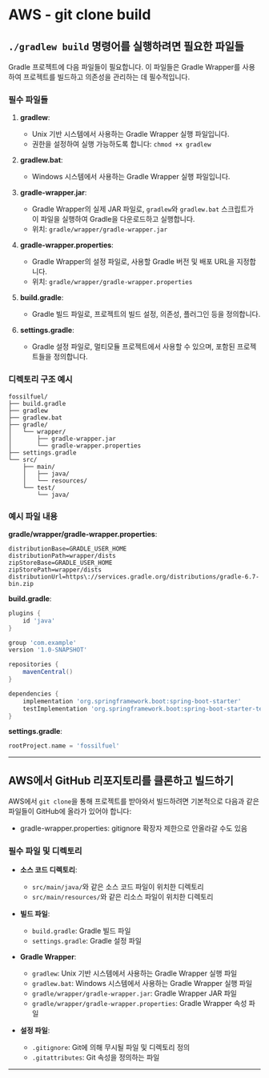 # AWS - git clone build

## `./gradlew build` 명령어를 실행하려면 필요한 파일들

Gradle 프로젝트에 다음 파일들이 필요합니다. 이 파일들은 Gradle Wrapper를 사용하여 프로젝트를 빌드하고 의존성을 관리하는 데 필수적입니다.

### 필수 파일들

1. **gradlew**:
    - Unix 기반 시스템에서 사용하는 Gradle Wrapper 실행 파일입니다.
    - 권한을 설정하여 실행 가능하도록 합니다: `chmod +x gradlew`

2. **gradlew.bat**:
    - Windows 시스템에서 사용하는 Gradle Wrapper 실행 파일입니다.

3. **gradle-wrapper.jar**:
    - Gradle Wrapper의 실제 JAR 파일로, `gradlew`와 `gradlew.bat` 스크립트가 이 파일을 실행하여 Gradle을 다운로드하고 실행합니다.
    - 위치: `gradle/wrapper/gradle-wrapper.jar`

4. **gradle-wrapper.properties**:
    - Gradle Wrapper의 설정 파일로, 사용할 Gradle 버전 및 배포 URL을 지정합니다.
    - 위치: `gradle/wrapper/gradle-wrapper.properties`

5. **build.gradle**:
    - Gradle 빌드 파일로, 프로젝트의 빌드 설정, 의존성, 플러그인 등을 정의합니다.

6. **settings.gradle**:
    - Gradle 설정 파일로, 멀티모듈 프로젝트에서 사용할 수 있으며, 포함된 프로젝트들을 정의합니다.

### 디렉토리 구조 예시
```plaintext
fossilfuel/
├── build.gradle
├── gradlew
├── gradlew.bat
├── gradle/
│   └── wrapper/
│       ├── gradle-wrapper.jar
│       └── gradle-wrapper.properties
├── settings.gradle
└── src/
    ├── main/
    │   ├── java/
    │   └── resources/
    └── test/
        └── java/
```

### 예시 파일 내용

**gradle/wrapper/gradle-wrapper.properties**:
```properties
distributionBase=GRADLE_USER_HOME
distributionPath=wrapper/dists
zipStoreBase=GRADLE_USER_HOME
zipStorePath=wrapper/dists
distributionUrl=https\://services.gradle.org/distributions/gradle-6.7-bin.zip
```

**build.gradle**:
```groovy
plugins {
    id 'java'
}

group 'com.example'
version '1.0-SNAPSHOT'

repositories {
    mavenCentral()
}

dependencies {
    implementation 'org.springframework.boot:spring-boot-starter'
    testImplementation 'org.springframework.boot:spring-boot-starter-test'
}
```

**settings.gradle**:
```groovy
rootProject.name = 'fossilfuel'
```

---

## AWS에서 GitHub 리포지토리를 클론하고 빌드하기

AWS에서 `git clone`을 통해 프로젝트를 받아와서 빌드하려면 기본적으로 다음과 같은 파일들이 GitHub에 올라가 있어야 합니다:

  * gradle-wrapper.properties: gitignore 확장자 제한으로 안올라갈 수도 있음

### 필수 파일 및 디렉토리

- **소스 코드 디렉토리**:
    - `src/main/java/`와 같은 소스 코드 파일이 위치한 디렉토리
    - `src/main/resources/`와 같은 리소스 파일이 위치한 디렉토리

- **빌드 파일**:
    - `build.gradle`: Gradle 빌드 파일
    - `settings.gradle`: Gradle 설정 파일

- **Gradle Wrapper**:
    - `gradlew`: Unix 기반 시스템에서 사용하는 Gradle Wrapper 실행 파일
    - `gradlew.bat`: Windows 시스템에서 사용하는 Gradle Wrapper 실행 파일
    - `gradle/wrapper/gradle-wrapper.jar`: Gradle Wrapper JAR 파일
    - `gradle/wrapper/gradle-wrapper.properties`: Gradle Wrapper 속성 파일

- **설정 파일**:
    - `.gitignore`: Git에 의해 무시될 파일 및 디렉토리 정의
    - `.gitattributes`: Git 속성을 정의하는 파일

--- 

